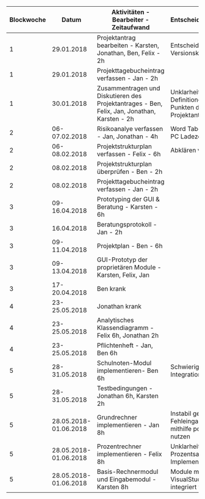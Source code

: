 | Blockwoche | Datum | Aktivitäten - Bearbeiter - Zeitaufwand | Entscheidungen/Probleme |
|------------|-------|----------------------------------------|-------------------------|
|1| 29.01.2018 |Projektantrag bearbeiten - Karsten, Jonathan, Ben, Felix - 2h|Entscheidung über Versionskontrolle getroffen|
|1| 29.01.2018 |Projekttagebucheintrag verfassen - Jan - 2h||
|1| 30.01.2018| Zusammentragen und Diskutieren des Projektantrages - Ben, Felix, Jan, Jonathan, Karsten - 2h | Unklarheiten über die Definitionen von einzelnen Punkten des Projektantrages|
|2| 06-07.02.2018 |Risikoanalye verfassen - Jan, Jonathan - 4h|Word Tabellen Formatieren, PC Ladezeiten|
|2| 06-08.02.2018 |Projektstrukturplan verfassen - Felix - 6h|Abklären von Zeitabteilung|
|2| 08.02.2018 |Projektstrukturplan überprüfen - Ben - 2h||
|2| 08.02.2018 |Projekttagebucheintrag verfassen - Jan - 2h||
|3| 09-16.04.2018 |Prototyping der GUI & Beratung - Karsten - 6h||
|3| 16.04.2018 |Beratungsprotokoll - Jan - 2h||
|3| 09-11.04.2018 |Projektplan - Ben - 6h||
|3| 09-13.04.2018 |GUI-Prototyp der proprietären Module - Karsten, Felix, Jan||
|3| 17-20.04.2018 |Ben krank||
|4| 23-25.05.2018 |Jonathan krank||
|4| 23-25.05.2018 |Analytisches Klassendiagramm - Felix 6h, Jonathan 2h||
|4| 23-25.05.2018 |Pflichtenheft - Jan, Ben 6h||
|5| 28-31.05.2018 | Schulnoten-Modul implementieren- Ben 6h| Schwierigkeiten bei Integration ins Projekt|
|5| 28-31.05.2018 | Testbedingungen - Jonathan 6h, Karsten 2h||
|5| 28.05.2018-01.06.2018 | Grundrechner implementieren - Jan 8h| Instabil gegenüber Fehleingaben, Lösung mithilfe polnischer Notation nutzen|
|5| 28.05.2018-01.06.2018 | Prozentrechner implementieren - Felix 8h| Unklarheiten über Prozentsatz Implementation|
|5| 28.05.2018-01.06.2018 | Basis-Rechnermodul und Eingabemodul - Karsten 8h| Module müssen in ein VisualStudio-Projekt integriert werden |
